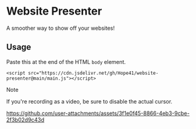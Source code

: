 # Website Presenter
A smoother way to show off your websites!

## Usage
Paste this at the end of the HTML `body` element.

```
<script src="https://cdn.jsdelivr.net/gh/Hope41/website-presenter@main/main.js"></script>
```

> [!NOTE]
> If you're recording as a video, be sure to disable the actual cursor.

https://github.com/user-attachments/assets/3f1e0f45-8866-4eb3-9cbe-2f3b02d9c43d
